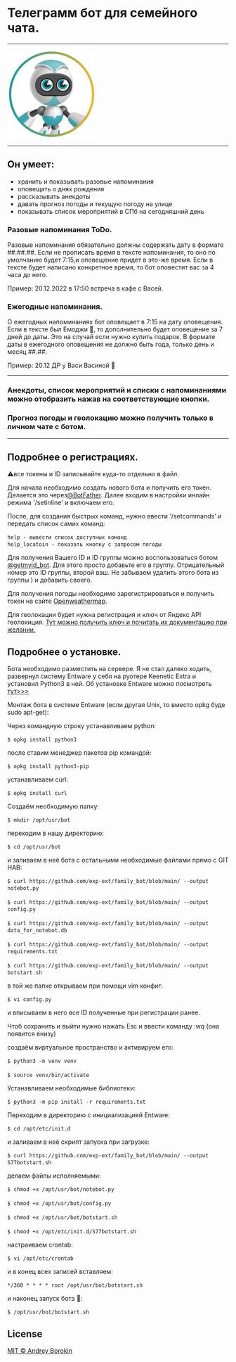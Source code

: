 # Телеграмм бот для семейного чата.
***
<img src="https://github.com/exp-ext/family_bot/blob/main/bot-face.png" width="200">

***

## Он умеет:
- хранить и показывать разовые напоминания
- оповещать о днях рождения
- раcсказывать анекдоты
- давать прогноз погоды и текущую погоду на улице
- показывать список мероприятий в СПб на сегодняшний день

### Разовые напоминания ToDo.
Разовые напоминания обязательно должны содержать дату в формате ##.##.##. Если не прописать время в тексте напоминания, то оно по умолчанию будет
7:15,и оповещение придет в это-же время. Если в тексте будет написано конкретное время, то бот оповестит вас за 4 часа до него.

Пример: 20.12.2022 в 17:50 встреча в кафе с Васей.

### Ежегодные напоминания.

О ежегодных напоминаниях бот оповещает в 7:15 на дату оповещения. Если в тексте был Емоджи 🎁, то дополнительно будет оповещение за 7 дней до даты. Это на случай если нужно купить подарок. В формате даты в ежегодного оповещения не должно быть года, только день и месяц ##.##.

Пример: 20.12 ДР у Васи Васиной 🎁

***
### Анекдоты, список мероприятий и списки с напоминаниями можно отобразить нажав на соответствующие кнопки.

### Прогноз погоды и геолокацию можно получить только в личном чате с ботом.
***

## Подробнее о регистрациях.

⚠️все токены и ID записывайте куда-то отдельно в файл.

Для начала необходимо создать нового бота и получить его токен. Делается это через[@BotFather](https://t.me/BotFather). Далее входим в настройки инлайн режима '/setinline' и включаем его.

После, для создания быстрых команд, нужно ввести '/setcommands' и передать
список самих команд:

    help - вывести список доступных команд
    help_locatoin - показать кнопку с запросом погоды

Для получения Вашего ID и ID группы можно воспользоваться ботом [@getmyid_bot](https://t.me/BotFather). Для этого просто добавьте его в группу. Отрицательный номер это ID группы, второй ваш. Не забываем удалить этого бота из группы ) и добавить своего.

Для получения погоды необходимо зарегистрироваться и получить токен на сайте [Openweathermap](https://home.openweathermap.org/api_keys).

Для геолокации будет нужна регистрация и ключ от Яндекс API геолокиция. [Тут можно получить ключ и почитать их документацию при желании.](https://yandex.ru/dev/maps/geocoder/)

## Подробнее о установке.

Бота необходимо разместить на сервере. Я не стал далеко ходить, развернул систему Entware у себя на руотере Keenetic Extra и установил Python3 в ней. Об установке Entware можно посмотреть [тут>>>](https://help.keenetic.com/hc/ru/articles/360021214160)

Монтаж бота в системе Entware (если другая Unix, то вместо opkg буде sudo apt-get):

Через командную строку устанавливаем python:

    $ opkg install python3

после ставим менеджер пакетов pip командой:

    $ opkg install python3-pip

устанавливаем curl:

    $ opkg install curl

Создаём необходимую папку:

    $ mkdir /opt/usr/bot

переходим в нашу директорию:

    $ cd /opt/usr/bot

и заливаем в неё бота с остальными необходимые файлами прямо с GIT HAB:

    $ curl https://github.com/exp-ext/family_bot/blob/main/ --output notebot.py

    $ curl https://github.com/exp-ext/family_bot/blob/main/ --output config.py

    $ curl https://github.com/exp-ext/family_bot/blob/main/ --output data_for_notebot.db

    $ curl https://github.com/exp-ext/family_bot/blob/main/ --output requirements.txt

    $ curl https://github.com/exp-ext/family_bot/blob/main/ --output botstart.sh

в той же папке открываем при помощи vim конфиг:

    $ vi config.py

и вписываем в него все ID полученные при регистрации ранее.

Чтоб сохранить и выйти нужно нажать Esc и ввести команду :wq (она появится внизу)

создаём виртуальное пространство и активируем его:

    $ python3 -m venv venv

    $ source venv/bin/activate

Устанавливаем необходимые библиотеки:

    $ python3 -m pip install -r requirements.txt

Переходим в директорию с инициализацией Entware:

    $ cd /opt/etc/init.d

и заливаем в неё скрипт запуска при загрузке:

    $ curl https://github.com/exp-ext/family_bot/blob/main/ --output S77botstart.sh

делаем файлы исполняемыми:

    $ chmod +x /opt/usr/bot/notebot.py

    $ chmod +x /opt/usr/bot/config.py

    $ chmod +x /opt/usr/bot/botstart.sh

    $ chmod +x /opt/etc/init.d/S77botstart.sh

настраиваем crontab:

    $ vi /opt/etc/crontab

и в конец всех записей вставляем:
    
    */360 * * * * root /opt/usr/bot/botstart.sh

и наконец запуск бота 🚀:

    $ /opt/usr/bot/botstart.sh

## License
[MIT © Andrey Borokin](https://github.com/exp-ext/family_bot/blob/main/LICENSE.txt)
